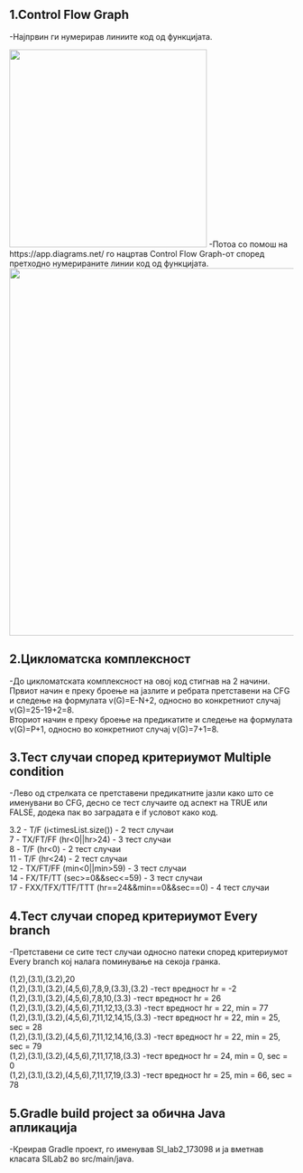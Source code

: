 ## 1.Control Flow Graph

-Најпрвин ги нумерирав линиите код од функцијата.

<img src="https://user-images.githubusercontent.com/80844421/119828773-ccae2b80-befa-11eb-9bd8-899188294c8a.png" height="350">
-Потоа со помош на https://app.diagrams.net/ го нацртав Control Flow Graph-от според претходно нумерираните линии код од функцијата.

<img src="https://user-images.githubusercontent.com/80844421/119828777-cd46c200-befa-11eb-8476-5c97c76567c8.png" height="650">

## 2.Цикломатска комплексност

-До цикломатската комплексност на овој код стигнав на 2 начини.  
Првиот начин е преку броење на јазлите и ребрата претставени на CFG и следење на формулата v(G)=E-N+2, односно во конкретниот случај v(G)=25-19+2=8.  
Вториот начин е преку броење на предикатите и следење на формулата v(G)=P+1, односно во конкретниот случај v(G)=7+1=8.

## 3.Тест случаи според критериумот Multiple condition

-Лево од стрелката се претставени предикатните јазли како што се именувани во CFG, десно се тест случаите од аспект на TRUE или FALSE, додека пак во заградата е if условот како код.  

3.2 - T/F 	     (i<timesList.size()) 	- 2 тест случаи  
7 - TX/FT/FF 	     (hr<0||hr>24)     		- 3 тест случаи  
8 - T/F 	     (hr<0)		       	- 2 тест случаи  
11 - T/F 	     (hr<24)	       		- 2 тест случаи  
12 - TX/FT/FF 	     (min<0||min>59)  		- 3 тест случаи  
14 - FX/TF/TT 	     (sec>=0&&sec<=59)		- 3 тест случаи  
17 - FXX/TFX/TTF/TTT (hr==24&&min==0&&sec==0)   - 4 тест случаи  

## 4.Тест случаи според критериумот Every branch

-Претставени се сите тест случаи односно патеки според критериумот Every branch кој налага поминување на секоја гранка.  

(1,2),(3.1),(3.2),20  
(1,2),(3.1),(3.2),(4,5,6),7,8,9,(3.3),(3.2)     -тест вредност hr = -2  
(1,2),(3.1),(3.2),(4,5,6),7,8,10,(3.3)          -тест вредност hr = 26  
(1,2),(3.1),(3.2),(4,5,6),7,11,12,13,(3.3)	-тест вредност hr = 22, min = 77  
(1,2),(3.1),(3.2),(4,5,6),7,11,12,14,15,(3.3)	-тест вредност hr = 22, min = 25, sec = 28  
(1,2),(3.1),(3.2),(4,5,6),7,11,12,14,16,(3.3)	-тест вредност hr = 22, min = 25, sec = 79  
(1,2),(3.1),(3.2),(4,5,6),7,11,17,18,(3.3)	-тест вредност hr = 24, min = 0, sec = 0  
(1,2),(3.1),(3.2),(4,5,6),7,11,17,19,(3.3)	-тест вредност hr = 25, min = 66, sec = 78  

## 5.Gradle build project за обична Java апликација  

-Креирав Gradle проект, го именував SI_lab2_173098 и ја вметнав класата SILab2 во src/main/java.
